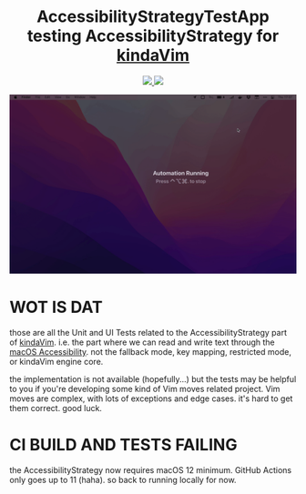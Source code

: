 <h1 align="center">AccessibilityStrategyTestApp<br>testing AccessibilityStrategy for <a href="https://github.com/godbout/kindaVim.theapp">kindaVim<a></h1>

<p align="center">
    <a href="https://github.com/godbout/AccessibilityStrategyTestApp/actions">
        <img src="https://github.com/godbout/AccessibilityStrategyTestApp/actions/workflows/main.yml/badge.svg"/>
    </a>
    <a href="https://codecov.io/gh/godbout/AccessibilityStrategyTestApp">
        <img src="https://codecov.io/gh/godbout/AccessibilityStrategyTestApp/branch/master/graph/badge.svg?token=IJOPnX05Fi"/>
    </a>
</p>

![AccessibilityStrategyTestApp ruining my computer](https://raw.githubusercontent.com/godbout/AccessibilityStrategyTestApp/media/gif.gif "hehe")

# WOT IS DAT

those are all the Unit and UI Tests related to the AccessibilityStrategy part of [kindaVim](https://github.com/godbout/kindaVim.theapp). i.e. the part where we can read and write text through the [macOS Accessibility](https://developer.apple.com/accessibility/macos/). not the fallback mode, key mapping, restricted mode, or kindaVim engine core.

the implementation is not available (hopefully...) but the tests may be helpful to you if you're developing some kind of Vim moves related project. Vim moves are complex, with lots of exceptions and edge cases. it's hard to get them correct. good luck.

# CI BUILD AND TESTS FAILING

the AccessibilityStrategy now requires macOS 12 minimum. GitHub Actions only goes up to 11 (haha). so back to running locally for now.
